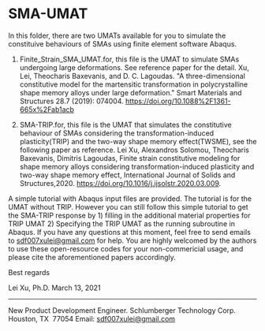 # SMA-UMAT
In this folder, there are two UMATs available for you to simulate the constituive behaviours of SMAs using finite element software Abaqus.

1. Finite_Strain_SMA_UMAT.for, this file is the UMAT to simulate SMAs undergoing large deformations. See reference paper for the detail. 
Xu, Lei, Theocharis Baxevanis, and D. C. Lagoudas. "A three-dimensional constitutive model for the martensitic transformation in polycrystalline shape memory alloys under large deformation." Smart Materials and Structures 28.7 (2019): 074004. https://doi.org/10.1088%2F1361-665x%2Fab1acb

2. SMA-TRIP.for, this file is the UMAT that simulates the constitutive behaviour of SMAs considering the transformation-induced plasticity(TRIP) and the two-way shape memory effect(TWSME), see the following paper as reference.
Lei Xu, Alexandros Solomou, Theocharis Baxevanis, Dimitris Lagoudas, Finite strain constitutive modeling for shape memory alloys considering transformation-induced plasticity and two-way shape memory effect, International Journal of Solids and Structures,2020. https://doi.org/10.1016/j.ijsolstr.2020.03.009.

A simple tutorial with Abaqus input files are provided. The tutorial is for the UMAT without TRIP. However you can still follow this simple tutorial to get the SMA-TRIP response by 1) filling in the additional material properties for TRIP UMAT 2) Specifying the TRIP UMAT as the running subroutine in Abaqus. If you have any questions at this moment, feel free to send emails to sdf007xulei@gmail.com for help. You are highly welcomed by the authors to use these open-resource codes for your non-commericial usage, and please cite the aforementioned papers accordingly.

Best regards

Lei Xu, Ph.D.
March 13, 2021

---
New Product Development Engineer.
Schlumberger Technology Corp.
Houston, TX  77054
Email: sdf007xulei@gmail.com
